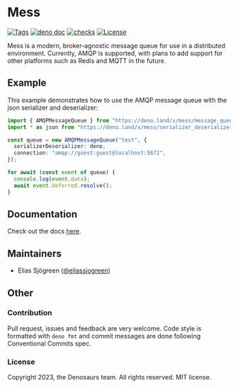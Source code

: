 # Mess

[![Tags](https://img.shields.io/github/release/denosaurs/mess)](https://github.com/denosaurs/mess/releases)
[![deno doc](https://doc.deno.land/badge.svg)](https://doc.deno.land/https/deno.land/x/mess/mod.ts)
[![checks](https://github.com/denosaurs/mess/actions/workflows/checks.yml/badge.svg)](https://github.com/denosaurs/mess/actions/workflows/checks.yml)
[![License](https://img.shields.io/github/license/denosaurs/mess)](https://github.com/denosaurs/mess/blob/master/LICENSE)

Mess is a modern, broker-agnostic message queue for use in a distributed
environment. Currently, AMQP is supported, with plans to add support for other
platforms such as Redis and MQTT in the future.

## Example

This example demonstrates how to use the AMQP message queue with the json
serializer and deserializer:

```ts
import { AMQPMessageQueue } from "https://deno.land/x/mess/message_queue/implementations/amqp/mod.ts";
import * as json from "https://deno.land/x/mess/serializer_deserializer/json.ts";

const queue = new AMQPMessageQueue("test", {
  serializerDeserializer: deno,
  connection: "amqp://guest:guest@localhost:5672",
});

for await (const event of queue) {
  console.log(event.data);
  await event.deferred.resolve();
}
```

## Documentation

Check out the docs
[here](https://doc.deno.land/https://deno.land/x/mess/mod.ts).

## Maintainers

- Elias Sjögreen ([@eliassjogreen](https://github.com/eliassjogreen))

## Other

### Contribution

Pull request, issues and feedback are very welcome. Code style is formatted with
`deno fmt` and commit messages are done following Conventional Commits spec.

### License

Copyright 2023, the Denosaurs team. All rights reserved. MIT license.
